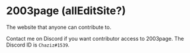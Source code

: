 # 2003page (allEditSite?)
The website that anyone can contribute to.

Contact me on Discord if you want contributor access to 2003page. The Discord ID is ``Chaziz#1539``.
